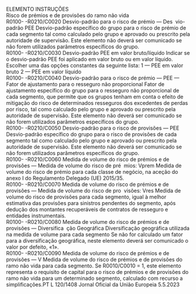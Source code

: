  
ELEMENTO  INSTRUÇÕES  
Risco de prémios e de 
provisões do ramo não 
vida  
R0100- 
-R0210/C0020  Desvio-padrão para o 
risco de prémio — Des ­
vio-padrão PEE  Desvio-padrão específico do grupo para o risco de prémio de cada segmento tal 
como calculado pelo grupo e aprovado ou prescrito pela autoridade de supervisão. 
Este elemento não deverá ser comunicado se não forem utilizados parâmetros 
específicos do grupo.  
R0100- 
-R0210/C0030  Desvio-padrão PEE em 
valor bruto/líquido  Indicar se o desvio-padrão PEE foi aplicado em valor bruto ou em valor líquido. 
Escolher uma das opções constantes da seguinte lista: 
1 — PEE em valor bruto 
2 — PEE em valor líquido  
R0100- 
-R0210/C0040  Desvio-padrão para o 
risco de prémio — PEE 
— Fator de ajustamento 
para o resseguro não 
proporcional  Fator de ajustamento específico do grupo para o resseguro não proporcional de 
cada segmento, que permite que os grupos tenham em conta o efeito de mitigação 
do risco de determinados resseguros dos excedentes de perdas por risco, tal como 
calculado pelo grupo e aprovado ou prescrito pela autoridade de supervisão. 
Este elemento não deverá ser comunicado se não forem utilizados parâmetros 
específicos do grupo.  
R0100- 
-R0210/C0050  Desvio-padrão para o 
risco de provisões — PEE  Desvio-padrão específico do grupo para o risco de provisões de cada segmento tal 
como calculado pelo grupo e aprovado ou prescrito pela autoridade de supervisão. 
Este elemento não deverá ser comunicado se não forem utilizados parâmetros 
específicos do grupo.  
R0100- 
-R0210/C0060  Medida de volume do 
risco de prémios e de 
provisões — Medida de 
volume do risco de pré ­
mios: Vprem  Medida de volume do risco de prémio para cada classe de negócio, na aceção do 
anexo I do Regulamento Delegado (UE) 2015/35.  
R0100- 
-R0210/C0070  Medida de volume do 
risco de prémios e de 
provisões — Medida de 
volume do risco de pro ­
visões: Vres  Medida de volume do risco de provisões para cada segmento, igual à melhor 
estimativa das provisões para sinistros pendentes do segmento, após dedução 
dos montantes recuperáveis de contratos de resseguro e entidades instrumentais.  
R0100- 
-R0210/C0080  Medida de volume do 
risco de prémios e de 
provisões — Diversifica ­
ção Geográfica  Diversificação geográfica utilizada na medida de volume para cada segmento 
Se não for calculado um fator para a diversificação geográfica, neste elemento 
deverá ser comunicado o valor por defeito, «1».  
R0100- 
-R0210/C0090  Medida de volume do 
risco de prémios e de 
provisões — V  Medida de volume do risco de prémios e de provisões do ramo não vida para cada 
segmento. 
Se R0010/C0010 = 1, este elemento representa o requisito de capital para o risco 
de prémios e de provisões do ramo não vida para um determinado segmento, 
calculado com recurso a simplificações.PT  L 120/1408 Jornal Oficial da União Europeia 5.5.2023